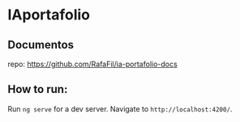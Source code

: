 # IAportafolio

## Documentos 

repo: https://github.com/RafaFil/ia-portafolio-docs
## How to run:

Run `ng serve` for a dev server. Navigate to `http://localhost:4200/`. 
